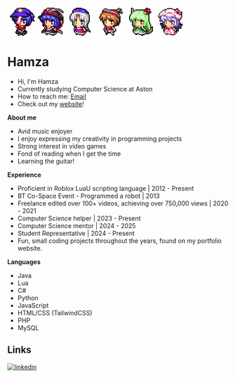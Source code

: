 <img src="71.png" alt="71"/> <img src="38.png" alt="38"/> <img src="28.png" alt="28"/> <img src="19.png" alt="19"/> <img src="30.png" alt="30"/> <img src="31.png" alt="31" width="64" height="64"/>


# Hamza
- Hi, I'm Hamza
- Currently studying Computer Science at Aston
- How to reach me: [Email](mailto:HamzaKhan2702@outlook.com)
- Check out my [website](https://hamza2702.github.io/portfolio/index.html)!

**About me**
- Avid music enjoyer
- I enjoy expressing my creativity in programming projects
- Strong interest in video games
- Fond of reading when I get the time
- Learning the guitar!

**Experience**
- Proficient in Roblox LuaU scripting language | 2012 - Present
- BT Co-Space Event - Programmed a robot | 2013
- Freelance edited over 100+ videos, achieving over 750,000 views | 2020 - 2021
- Computer Science helper | 2023 - Present
- Computer Science mentor | 2024 - 2025
- Student Representative | 2024 - Present
- Fun, small coding projects throughout the years, found on my portfolio website.

**Languages**
- Java
- Lua
- C#
- Python
- JavaScript
- HTML/CSS (TailwindCSS)
- PHP
- MySQL

## Links
[![linkedin](https://img.shields.io/badge/linkedin-0A66C2?style=for-the-badge&logo=linkedin&logoColor=white)](https://www.linkedin.com/in/hamza-khan2/)
